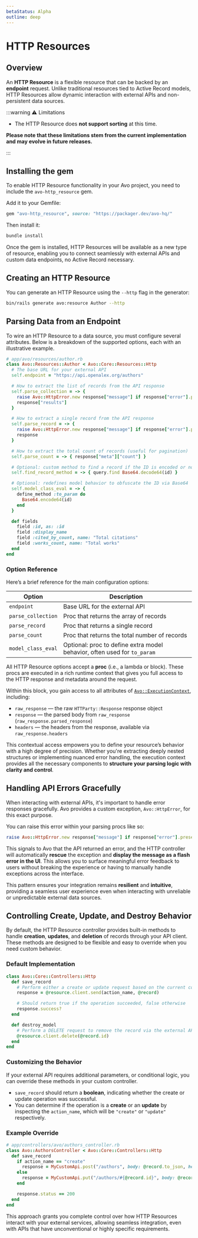 ```yaml
---
betaStatus: Alpha
outline: deep
---
```


# HTTP Resources

## Overview

An **HTTP Resource** is a flexible resource that can be backed by an **endpoint** request. Unlike traditional resources tied to Active Record models, HTTP Resources allow dynamic interaction with external APIs and non-persistent data sources.

:::warning ⚠️ Limitations

- The HTTP Resource does **not support sorting** at this time.

**Please note that these limitations stem from the current implementation and may evolve in future releases.**

:::

## Installing the gem

To enable HTTP Resource functionality in your Avo project, you need to include the `avo-http_resource` gem.

Add it to your Gemfile:

```ruby
gem "avo-http_resource", source: "https://packager.dev/avo-hq/"
```

Then install it:

```bash
bundle install
```

Once the gem is installed, HTTP Resources will be available as a new type of resource, enabling you to connect seamlessly with external APIs and custom data endpoints, no Active Record necessary.

## Creating an HTTP Resource

You can generate an HTTP Resource using the `--http` flag in the generator:

```bash
bin/rails generate avo:resource Author --http
```

## Parsing Data from an Endpoint

To wire an HTTP Resource to a data source, you must configure several attributes. Below is a breakdown of the supported options, each with an illustrative example.

```ruby
# app/avo/resources/author.rb
class Avo::Resources::Author < Avo::Core::Resources::Http
  # The base URL for your external API
  self.endpoint = "https://api.openalex.org/authors"

  # How to extract the list of records from the API response
  self.parse_collection = -> {
    raise Avo::HttpError.new response["message"] if response["error"].present?
    response["results"]
  }

  # How to extract a single record from the API response
  self.parse_record = -> {
    raise Avo::HttpError.new response["message"] if response["error"].present?
    response
  }

  # How to extract the total count of records (useful for pagination)
  self.parse_count = -> { response["meta"]["count"] }

  # Optional: custom method to find a record if the ID is encoded or non-standard
  self.find_record_method = -> { query.find Base64.decode64(id) }

  # Optional: redefines model behavior to obfuscate the ID via Base64
  self.model_class_eval = -> {
    define_method :to_param do
      Base64.encode64(id)
    end
  }

  def fields
    field :id, as: :id
    field :display_name
    field :cited_by_count, name: "Total citations"
    field :works_count, name: "Total works"
  end
end
```

### Option Reference

Here’s a brief reference for the main configuration options:

| Option              | Description                                                                 |
|---------------------|-----------------------------------------------------------------------------|
| `endpoint`          | Base URL for the external API                                               |
| `parse_collection`  | Proc that returns the array of records                                      |
| `parse_record`      | Proc that returns a single record                                           |
| `parse_count`       | Proc that returns the total number of records                              |
| `model_class_eval`  | Optional: proc to define extra model behavior, often used for `to_param`   |

All HTTP Resource options accept a **proc** (i.e., a lambda or block). These procs are executed in a rich runtime context that gives you full access to the HTTP response and metadata around the request.

Within this block, you gain access to all attributes of [`Avo::ExecutionContext`](execution-context), including:

- `raw_response` — the raw `HTTParty::Response` response object
- `response` — the parsed body from `raw_response` (`raw_response.parsed_response`)
- `headers` — the headers from the response, available via `raw_response.headers`

This contextual access empowers you to define your resource’s behavior with a high degree of precision. Whether you're extracting deeply nested structures or implementing nuanced error handling, the execution context provides all the necessary components to **structure your parsing logic with clarity and control**.

## Handling API Errors Gracefully

When interacting with external APIs, it's important to handle error responses gracefully. Avo provides a custom exception, `Avo::HttpError`, for this exact purpose.

You can raise this error within your parsing procs like so:

```ruby
raise Avo::HttpError.new response["message"] if response["error"].present?
```

This signals to Avo that the API returned an error, and the HTTP controller will automatically **rescue** the exception and **display the message as a flash error in the UI**. This allows you to surface meaningful error feedback to users without breaking the experience or having to manually handle exceptions across the interface.

This pattern ensures your integration remains **resilient** and **intuitive**, providing a seamless user experience even when interacting with unreliable or unpredictable external data sources.

## Controlling Create, Update, and Destroy Behavior

By default, the HTTP Resource controller provides built-in methods to handle **creation**, **updates**, and **deletion** of records through your API client. These methods are designed to be flexible and easy to override when you need custom behavior.

### Default Implementation

```ruby
class Avo::Core::Controllers::Http
  def save_record
    # Perform either a create or update request based on the current controller action
    response = @resource.client.send(action_name, @record)

    # Should return true if the operation succeeded, false otherwise
    response.success?
  end

  def destroy_model
    # Perform a DELETE request to remove the record via the external API
    @resource.client.delete(@record.id)
  end
end
```

### Customizing the Behavior

If your external API requires additional parameters, or conditional logic, you can override these methods in your custom controller.

- `save_record` should return a **boolean**, indicating whether the create or update operation was successful.
- You can determine if the operation is a **create** or an **update** by inspecting the `action_name`, which will be `"create"` or `"update"` respectively.

### Example Override


```ruby
# app/controllers/avo/authors_controller.rb
class Avo::AuthorsController < Avo::Core::Controllers::Http
  def save_record
    if action_name == "create"
      response = MyCustomApi.post("/authors", body: @record.to_json, headers: auth_headers)
    else
      response = MyCustomApi.put("/authors/#{@record.id}", body: @record.to_json, headers: auth_headers)
    end

    response.status == 200
  end
end
```

This approach grants you complete control over how HTTP Resources interact with your external services, allowing seamless integration, even with APIs that have unconventional or highly specific requirements.
